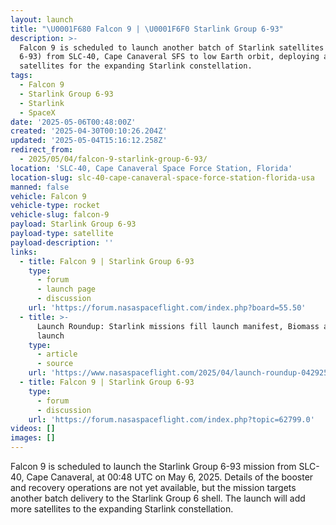 ```yaml
---
layout: launch
title: "\U0001F680 Falcon 9 | \U0001F6F0 Starlink Group 6-93"
description: >-
  Falcon 9 is scheduled to launch another batch of Starlink satellites (Group
  6-93) from SLC-40, Cape Canaveral SFS to low Earth orbit, deploying additional
  satellites for the expanding Starlink constellation.
tags:
  - Falcon 9
  - Starlink Group 6-93
  - Starlink
  - SpaceX
date: '2025-05-06T00:48:00Z'
created: '2025-04-30T00:10:26.204Z'
updated: '2025-05-04T15:16:12.258Z'
redirect_from:
  - 2025/05/04/falcon-9-starlink-group-6-93/
location: 'SLC-40, Cape Canaveral Space Force Station, Florida'
location-slug: slc-40-cape-canaveral-space-force-station-florida-usa
manned: false
vehicle: Falcon 9
vehicle-type: rocket
vehicle-slug: falcon-9
payload: Starlink Group 6-93
payload-type: satellite
payload-description: ''
links:
  - title: Falcon 9 | Starlink Group 6-93
    type:
      - forum
      - launch page
      - discussion
    url: 'https://forum.nasaspaceflight.com/index.php?board=55.50'
  - title: >-
      Launch Roundup: Starlink missions fill launch manifest, Biomass and Alpha
      launch
    type:
      - article
      - source
    url: 'https://www.nasaspaceflight.com/2025/04/launch-roundup-042925/'
  - title: Falcon 9 | Starlink Group 6-93
    type:
      - forum
      - discussion
    url: 'https://forum.nasaspaceflight.com/index.php?topic=62799.0'
videos: []
images: []
---
```

Falcon 9 is scheduled to launch the Starlink Group 6-93 mission from SLC-40, Cape Canaveral, at 00:48 UTC on May 6, 2025. Details of the booster and recovery operations are not yet available, but the mission targets another batch delivery to the Starlink Group 6 shell. The launch will add more satellites to the expanding Starlink constellation.
